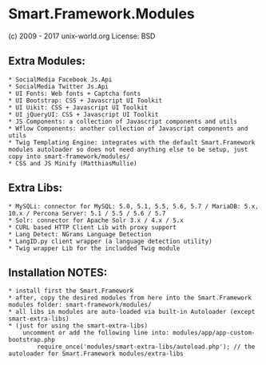 # Smart.Framework.Modules
(c) 2009 - 2017 unix-world.org
License: BSD

## Extra Modules:
	* SocialMedia Facebook Js.Api
	* SocialMedia Twitter Js.Api
	* UI Fonts: Web fonts + Captcha fonts
	* UI Bootstrap: CSS + Javascript UI Toolkit
	* UI Uikit: CSS + Javascript UI Toolkit
	* UI jQueryUI: CSS + Javascript UI Toolkit
	* JS Components: a collection of Javascript components and utils
	* Wflow Components: another collection of Javascript components and utils
	* Twig Templating Engine: integrates with the default Smart.Framework modules autoloader so does not need anything else to be setup, just copy into smart-framework/modules/
	* CSS and JS Minify (MatthiasMullie)

## Extra Libs:
	* MySQLi: connector for MySQL: 5.0, 5.1, 5.5, 5.6, 5.7 / MariaDB: 5.x, 10.x / Percona Server: 5.1 / 5.5 / 5.6 / 5.7
	* Solr: connector for Apache Solr 3.x / 4.x / 5.x
	* CURL based HTTP Client Lib with proxy support
	* Lang Detect: NGrams Language Detection
	* LangID.py client wrapper (a language detection utility)
	* Twig wrapper Lib for the includded Twig module

## Installation NOTES:
	* install first the Smart.Framework
	* after, copy the desired modules from here into the Smart.Framework modules folder: smart-framework/modules/
	* all libs in modules are auto-loaded via built-in Autoloader (except smart-extra-libs)
	* (just for using the smart-extra-libs)
		uncomment or add the following line into: modules/app/app-custom-bootstrap.php
			require_once('modules/smart-extra-libs/autoload.php'); // the autoloader for Smart.Framework modules/extra-libs

